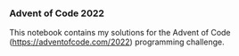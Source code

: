 ### Advent of Code 2022

This notebook contains my solutions for the Advent of Code (https://adventofcode.com/2022) programming challenge.
